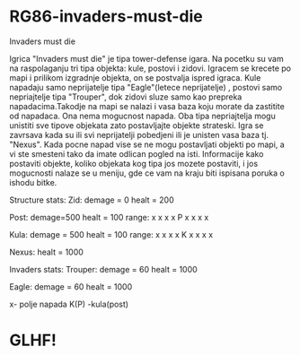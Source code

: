 # RG86-invaders-must-die
Invaders must die

Igrica "Invaders must die" je tipa tower-defense igara. Na pocetku su vam na raspolaganju tri tipa objekta: kule, postovi i zidovi. Igracem se krecete po mapi i prilikom izgradnje objekta, on se postvalja ispred igraca. Kule napadaju samo neprijatelje tipa "Eagle"(letece neprijatelje) , postovi samo nepriajtelje tipa "Trouper", dok zidovi sluze samo kao prepreka napadacima.Takodje na mapi se nalazi i vasa baza koju morate da zastitite od napadaca. Ona nema mogucnost napada. Oba tipa nepriajtelja mogu unistiti sve tipove objekata zato postavljajte objekte strateski. Igra se zavrsava kada su ili svi neprijatelji pobedjeni ili je unisten vasa baza tj. "Nexus". Kada pocne napad vise se ne mogu postavljati objekti po mapi, a vi ste smesteni tako da imate odlican pogled na isti. Informacije kako postaviti objekte, koliko objekata kog tipa jos mozete postaviti, i jos mogucnosti nalaze se u meniju, gde ce vam na kraju biti ispisana poruka o ishodu bitke.  

Structure stats:
Zid:
	demage = 0
	healt = 200

Post:
	demage=500
	healt = 100
	range:
		x x x
		x P x
		x x x

Kula:
	demage = 500
	healt = 100
	range:
		x x x
		x K x
		x x x

Nexus:
	healt = 1000

Invaders stats:
Trouper:
	demage = 60
	healt = 1000
	

Eagle:
	demage = 60
	healt = 1000
	
x- polje napada
K(P) -kula(post)

# GLHF!

